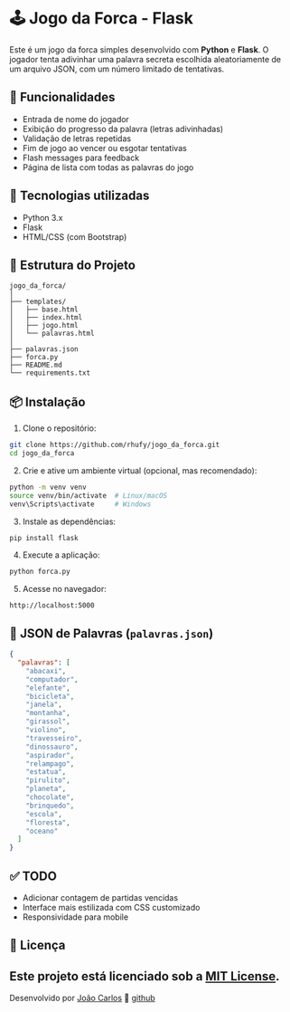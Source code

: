 # 🕹️ Jogo da Forca - Flask

Este é um jogo da forca simples desenvolvido com **Python** e **Flask**. O jogador tenta adivinhar uma palavra secreta escolhida aleatoriamente de um arquivo JSON, com um número limitado de tentativas.

## 🚀 Funcionalidades

- Entrada de nome do jogador
- Exibição do progresso da palavra (letras adivinhadas)
- Validação de letras repetidas
- Fim de jogo ao vencer ou esgotar tentativas
- Flash messages para feedback
- Página de lista com todas as palavras do jogo

## 🧰 Tecnologias utilizadas

- Python 3.x
- Flask
- HTML/CSS (com Bootstrap)

## 📁 Estrutura do Projeto

```
jogo_da_forca/
│
├── templates/
│   ├── base.html
│   ├── index.html
│   ├── jogo.html
│   └── palavras.html
│
├── palavras.json
├── forca.py
├── README.md
└── requirements.txt
```

## 📦 Instalação

1. Clone o repositório:

```bash
git clone https://github.com/rhufy/jogo_da_forca.git
cd jogo_da_forca
```

2. Crie e ative um ambiente virtual (opcional, mas recomendado):

```bash
python -m venv venv
source venv/bin/activate  # Linux/macOS
venv\Scripts\activate     # Windows
```

3. Instale as dependências:

```bash
pip install flask
```

4. Execute a aplicação:

```bash
python forca.py
```

5. Acesse no navegador:

```
http://localhost:5000
```

## 📝 JSON de Palavras (`palavras.json`)

```json
{
  "palavras": [
    "abacaxi",
    "computador",
    "elefante",
    "bicicleta",
    "janela",
    "montanha",
    "girassol",
    "violino",
    "travesseiro",
    "dinossauro",
    "aspirador",
    "relampago",
    "estatua",
    "pirulito",
    "planeta",
    "chocolate",
    "brinquedo",
    "escola",
    "floresta",
    "oceano"
  ]
}
```

## ✅ TODO

- Adicionar contagem de partidas vencidas
- Interface mais estilizada com CSS customizado
- Responsividade para mobile

## 📄 Licença

Este projeto está licenciado sob a [MIT License](LICENSE).
---

Desenvolvido por [João Carlos](https://www.linkedin.com/in/dev-joao-carlos/) 🚀
[github](https://github.com/rhufy)